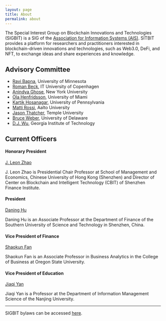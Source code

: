 ```yaml
---
layout: page
title: About
permalink: about
---
```


The Special Interest Group on Blockchain Innovations and Technologies (SIGBIT) is a SIG of the [Association for Information Systems (AIS)](https://aisnet.org). SITBIT provides a platform for researchers and practitioners interested in blockchain-driven innovations and technologies, such as Web3.0, DeFi, and NFT, to exchange ideas and share experiences and knowledge.


## Advisory Committee

- [Ravi Bapna](https://carlsonschool.umn.edu/faculty/ravi-bapna), University of Minnesota
- [Roman Beck](https://pure.itu.dk/portal/en/persons/roman-beck), IT University of Copenhagen
- [Anindya Ghose](https://www.stern.nyu.edu/faculty/bio/anindya-ghose), New York University
- [Ola Henfridsson](https://people.miami.edu/profile/e9b054ee3e93764aff4aa4985808b60c), University of Miami
- [Kartik Hosanagar](https://oid.wharton.upenn.edu/profile/kartikh/), University of Pennsylvania
- [Matti Rossi](https://people.aalto.fi/matti.rossi), Aalto University
- [Jason Thatcher](https://www.fox.temple.edu/about-fox/directory/jason-thatcher/), Temple University
- [Bruce Weber](https://www.udel.edu/faculty-staff/experts/bruce-weber/), University of Delaware
- [D.J. Wu](https://www.scheller.gatech.edu/directory/faculty/wu/index.html), Georgia Institute of Technology


## Current Officers

#### Honorary President

[J. Leon Zhao](https://myweb.cuhk.edu.cn/leonzhao)

J. Leon Zhao is Presidential Chair Professor at School of Management and Economics, Chinese University of Hong Kong (Shenzhen) and Director of Center on Blockchain and Intelligent Technology (CBIT) of Shenzhen Finance Institute. 

#### President

[Daning Hu](https://sustchud.github.io/)

Daning Hu is an Associate Professor at the Department of Finance of the Southern University of Science and Technology in Shenzhen, China. 

#### Vice President of Finance

[Shaokun Fan](https://business.oregonstate.edu/users/shaokun-fan)

Shaokun Fan is an Associate Professor in Business Analytics in the College of Business at Oregon State University.

#### Vice President of Education

[Jiaqi Yan](https://im.nju.edu.cn/yjq_en/list.htm)

Jiaqi Yan is a Professor at the Department of Information Management Science of the Nanjing University.

---

SIGBIT bylaws can be accessed [here](/bylaws).
